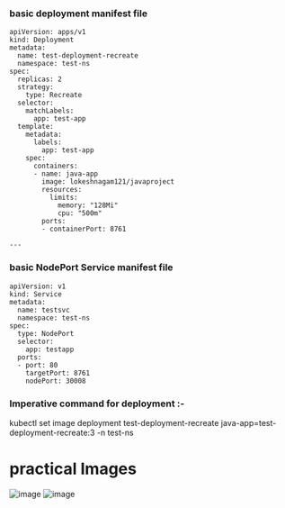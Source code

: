 ### basic deployment manifest file 
```
apiVersion: apps/v1
kind: Deployment
metadata:
  name: test-deployment-recreate
  namespace: test-ns
spec:
  replicas: 2
  strategy:
    type: Recreate
  selector:
    matchLabels:
      app: test-app
  template:
    metadata:
      labels:
        app: test-app
    spec:
      containers:
      - name: java-app
        image: lokeshnagam121/javaproject
        resources:
          limits:
            memory: "128Mi"
            cpu: "500m"
        ports:
        - containerPort: 8761

---
```
### basic NodePort Service manifest file
```
apiVersion: v1
kind: Service
metadata:
  name: testsvc
  namespace: test-ns
spec:
  type: NodePort
  selector:
    app: testapp
  ports:
  - port: 80
    targetPort: 8761
    nodePort: 30008
```

### Imperative command for deployment :-

kubectl set image deployment test-deployment-recreate java-app=test-deployment-recreate:3 -n test-ns

# practical Images

![image](https://github.com/Loki-1/Kubernetes-manifestfiles/assets/134843197/86768f73-9b4b-49c4-8240-772897c94397)
![image](https://github.com/Loki-1/Kubernetes-manifestfiles/assets/134843197/ab5147b4-da36-4dcd-bc88-64fa3d70f477)

